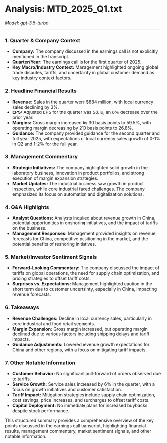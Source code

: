 # Analysis: MTD_2025_Q1.txt

*Model: gpt-3.5-turbo*

---

### 1. Quarter & Company Context
- **Company:** The company discussed in the earnings call is not explicitly mentioned in the transcript.
- **Quarter/Year:** The earnings call is for the first quarter of 2025.
- **Key Macro/Industry Context:** Management highlighted ongoing global trade disputes, tariffs, and uncertainty in global customer demand as key industry context factors.

### 2. Headline Financial Results
- **Revenue:** Sales in the quarter were $884 million, with local currency sales declining by 3%.
- **EPS:** Adjusted EPS for the quarter was $8.19, an 8% decrease over the prior year.
- **Margins:** Gross margin increased by 30 basis points to 59.5%, with operating margin decreasing by 210 basis points to 26.8%.
- **Guidance:** The company provided guidance for the second quarter and full year 2025, with expectations of local currency sales growth of 0-1% in Q2 and 1-2% for the full year.

### 3. Management Commentary
- **Strategic Initiatives:** The company highlighted solid growth in the laboratory business, innovation in product portfolios, and strong execution of margin expansion strategies.
- **Market Updates:** The industrial business saw growth in product inspection, while core industrial faced challenges. The company emphasized its focus on automation and digitalization solutions.

### 4. Q&A Highlights
- **Analyst Questions:** Analysts inquired about revenue growth in China, potential opportunities in onshoring initiatives, and the impact of tariffs on the business.
- **Management Responses:** Management provided insights on revenue forecasts for China, competitive positioning in the market, and the potential benefits of reshoring initiatives.

### 5. Market/Investor Sentiment Signals
- **Forward-Looking Commentary:** The company discussed the impact of tariffs on global operations, the need for supply chain optimization, and pricing strategies to offset tariff costs.
- **Surprises vs. Expectations:** Management highlighted caution in the short term due to customer uncertainty, especially in China, impacting revenue forecasts.

### 6. Takeaways
- **Revenue Challenges:** Decline in local currency sales, particularly in core industrial and food retail segments.
- **Margin Expansion:** Gross margin increased, but operating margin declined due to various factors including shipping delays and tariff impacts.
- **Guidance Adjustments:** Lowered revenue growth expectations for China and other regions, with a focus on mitigating tariff impacts.

### 7. Other Notable Information
- **Customer Behavior:** No significant pull-forward of orders observed due to tariffs.
- **Service Growth:** Service sales increased by 6% in the quarter, with a focus on growth initiatives and customer satisfaction.
- **Tariff Impact:** Mitigation strategies include supply chain optimization, cost savings, price increases, and surcharges to offset tariff costs.
- **Capital Deployment:** No immediate plans for increased buybacks despite stock performance.

This structured summary provides a comprehensive overview of the key points discussed in the earnings call transcript, highlighting financial results, management commentary, market sentiment signals, and other notable information.